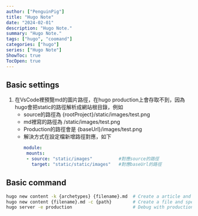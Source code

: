```yaml
---
author: ["PenguinPig"]
title: "Hugo Note"
date: "2024-02-01"
description: "Hugo Note."
summary: "Hugo Note."
tags: ["hugo", "coomand"]
categories: ["hugo"]
series: ["Hugo Note"]
ShowToc: true
TocOpen: true
---
```

## Basic settings
1. 在VsCode裡預覽md的圖片路徑，在hugo production上會存取不到，因為hugo會把static的路徑解析成網站根目錄，例如
     - source的路徑為 {rootProject}/static/images/test.png
     - md裡寫的路徑為 /static/images/test.png
     - Production的路徑會是 {baseUrl}/images/test.png
     - 解決方式在設定檔新增路徑對應，如下
        ```yaml
        module:
         mounts:
         - source: "static/images"          #對應source的路徑
           target: "static/static/images"   #對應baseUrl的路徑
        ```  
## Basic command

```sh
hugo new content -k {archetypes} {filename}.md  # Create a article and specefic the file type
hugo new content {filename}.md -c {path}        # Create a file and specific file path
hugo server -e production                       # Debug with production mode
```